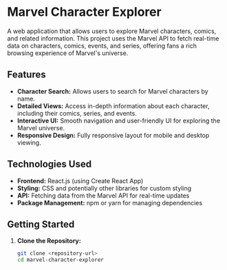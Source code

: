 # Marvel Character Explorer

A web application that allows users to explore Marvel characters, comics, and related information. This project uses the Marvel API to fetch real-time data on characters, comics, events, and series, offering fans a rich browsing experience of Marvel's universe.

## Features

- **Character Search:** Allows users to search for Marvel characters by name.
- **Detailed Views:** Access in-depth information about each character, including their comics, series, and events.
- **Interactive UI:** Smooth navigation and user-friendly UI for exploring the Marvel universe.
- **Responsive Design:** Fully responsive layout for mobile and desktop viewing.

## Technologies Used

- **Frontend:** React.js (using Create React App)
- **Styling:** CSS and potentially other libraries for custom styling
- **API:** Fetching data from the Marvel API for real-time updates
- **Package Management:** npm or yarn for managing dependencies

## Getting Started

1. **Clone the Repository:**
   ```bash
   git clone <repository-url>
   cd marvel-character-explorer
